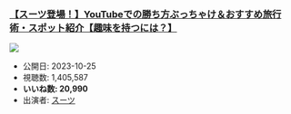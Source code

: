 ### [【スーツ登場！】YouTubeでの勝ち方ぶっちゃけ＆おすすめ旅行術・スポット紹介【趣味を持つには？】](https://www.youtube.com/watch?v=CepOZXVtsCo)
[![](https://img.youtube.com/vi/CepOZXVtsCo/sddefault.jpg)](https://www.youtube.com/watch?v=CepOZXVtsCo)
-   公開日: 2023-10-25
-   視聴数: 1,405,587
-   **いいね数: 20,990**
-   出演者: [スーツ](/rehacq_fan/people/スーツ "wikilink")
